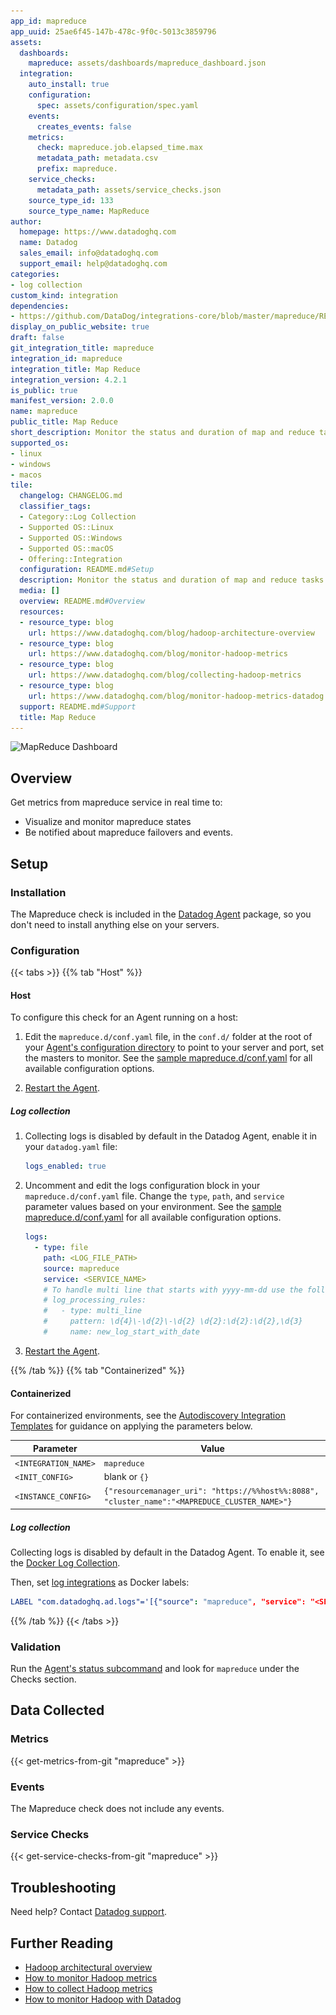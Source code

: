 ```yaml
---
app_id: mapreduce
app_uuid: 25ae6f45-147b-478c-9f0c-5013c3859796
assets:
  dashboards:
    mapreduce: assets/dashboards/mapreduce_dashboard.json
  integration:
    auto_install: true
    configuration:
      spec: assets/configuration/spec.yaml
    events:
      creates_events: false
    metrics:
      check: mapreduce.job.elapsed_time.max
      metadata_path: metadata.csv
      prefix: mapreduce.
    service_checks:
      metadata_path: assets/service_checks.json
    source_type_id: 133
    source_type_name: MapReduce
author:
  homepage: https://www.datadoghq.com
  name: Datadog
  sales_email: info@datadoghq.com
  support_email: help@datadoghq.com
categories:
- log collection
custom_kind: integration
dependencies:
- https://github.com/DataDog/integrations-core/blob/master/mapreduce/README.md
display_on_public_website: true
draft: false
git_integration_title: mapreduce
integration_id: mapreduce
integration_title: Map Reduce
integration_version: 4.2.1
is_public: true
manifest_version: 2.0.0
name: mapreduce
public_title: Map Reduce
short_description: Monitor the status and duration of map and reduce tasks.
supported_os:
- linux
- windows
- macos
tile:
  changelog: CHANGELOG.md
  classifier_tags:
  - Category::Log Collection
  - Supported OS::Linux
  - Supported OS::Windows
  - Supported OS::macOS
  - Offering::Integration
  configuration: README.md#Setup
  description: Monitor the status and duration of map and reduce tasks.
  media: []
  overview: README.md#Overview
  resources:
  - resource_type: blog
    url: https://www.datadoghq.com/blog/hadoop-architecture-overview
  - resource_type: blog
    url: https://www.datadoghq.com/blog/monitor-hadoop-metrics
  - resource_type: blog
    url: https://www.datadoghq.com/blog/collecting-hadoop-metrics
  - resource_type: blog
    url: https://www.datadoghq.com/blog/monitor-hadoop-metrics-datadog
  support: README.md#Support
  title: Map Reduce
---
```


<!--  SOURCED FROM https://github.com/DataDog/integrations-core -->


![MapReduce Dashboard][1]

## Overview

Get metrics from mapreduce service in real time to:

- Visualize and monitor mapreduce states
- Be notified about mapreduce failovers and events.

## Setup

### Installation

The Mapreduce check is included in the [Datadog Agent][2] package, so you don't need to install anything else on your servers.

### Configuration

{{< tabs >}}
{{% tab "Host" %}}

#### Host

To configure this check for an Agent running on a host:

1. Edit the `mapreduce.d/conf.yaml` file, in the `conf.d/` folder at the root of your [Agent's configuration directory][1] to point to your server and port, set the masters to monitor. See the [sample mapreduce.d/conf.yaml][2] for all available configuration options.

2. [Restart the Agent][3].

##### Log collection

1. Collecting logs is disabled by default in the Datadog Agent, enable it in your `datadog.yaml` file:

    ```yaml
    logs_enabled: true
    ```

2. Uncomment and edit the logs configuration block in your `mapreduce.d/conf.yaml` file. Change the `type`, `path`, and `service` parameter values based on your environment. See the [sample mapreduce.d/conf.yaml][2] for all available configuration options.

    ```yaml
    logs:
      - type: file
        path: <LOG_FILE_PATH>
        source: mapreduce
        service: <SERVICE_NAME>
        # To handle multi line that starts with yyyy-mm-dd use the following pattern
        # log_processing_rules:
        #   - type: multi_line
        #     pattern: \d{4}\-\d{2}\-\d{2} \d{2}:\d{2}:\d{2},\d{3}
        #     name: new_log_start_with_date
    ```

3. [Restart the Agent][3].

[1]: https://docs.datadoghq.com/ja/agent/guide/agent-configuration-files/#agent-configuration-directory
[2]: https://github.com/DataDog/integrations-core/blob/master/mapreduce/datadog_checks/mapreduce/data/conf.yaml.example
[3]: https://docs.datadoghq.com/ja/agent/guide/agent-commands/#restart-the-agent
{{% /tab %}}
{{% tab "Containerized" %}}

#### Containerized

For containerized environments, see the [Autodiscovery Integration Templates][1] for guidance on applying the parameters below.

| Parameter            | Value                                                                                         |
| -------------------- | --------------------------------------------------------------------------------------------- |
| `<INTEGRATION_NAME>` | `mapreduce`                                                                                   |
| `<INIT_CONFIG>`      | blank or `{}`                                                                                 |
| `<INSTANCE_CONFIG>`  | `{"resourcemanager_uri": "https://%%host%%:8088", "cluster_name":"<MAPREDUCE_CLUSTER_NAME>"}` |

##### Log collection

Collecting logs is disabled by default in the Datadog Agent. To enable it, see the [Docker Log Collection][2].

Then, set [log integrations][3] as Docker labels:

```yaml
LABEL "com.datadoghq.ad.logs"='[{"source": "mapreduce", "service": "<SERVICE_NAME>"}]'
```

[1]: https://docs.datadoghq.com/ja/agent/kubernetes/integrations/
[2]: https://docs.datadoghq.com/ja/agent/docker/log/
[3]: https://docs.datadoghq.com/ja/agent/docker/log/?tab=containerinstallation#log-integrations
{{% /tab %}}
{{< /tabs >}}

### Validation

Run the [Agent's status subcommand][3] and look for `mapreduce` under the Checks section.

## Data Collected

### Metrics
{{< get-metrics-from-git "mapreduce" >}}


### Events

The Mapreduce check does not include any events.

### Service Checks
{{< get-service-checks-from-git "mapreduce" >}}


## Troubleshooting

Need help? Contact [Datadog support][4].

## Further Reading

- [Hadoop architectural overview][5]
- [How to monitor Hadoop metrics][6]
- [How to collect Hadoop metrics][7]
- [How to monitor Hadoop with Datadog][8]


[1]: https://raw.githubusercontent.com/DataDog/integrations-core/master/mapreduce/images/mapreduce_dashboard.png
[2]: https://app.datadoghq.com/account/settings/agent/latest
[3]: https://docs.datadoghq.com/ja/agent/guide/agent-commands/#agent-status-and-information
[4]: https://docs.datadoghq.com/ja/help/
[5]: https://www.datadoghq.com/blog/hadoop-architecture-overview
[6]: https://www.datadoghq.com/blog/monitor-hadoop-metrics
[7]: https://www.datadoghq.com/blog/collecting-hadoop-metrics
[8]: https://www.datadoghq.com/blog/monitor-hadoop-metrics-datadog